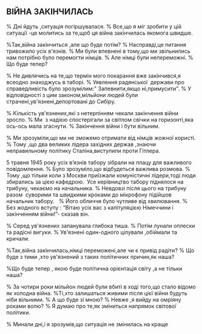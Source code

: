 ## ВІЙНА ЗАКІНЧИЛАСЬ

% Дні йдуть ,ситуація погіршувалася.
% Все,що я міг зробити у цій ситуації -це молитись за те,щоб ця війна закінчилась якомога швидше.

%Так,війна закінчиться ,але що буде потім?
% Насправді,це питання тривожило усіх в'язнів.
% Ми були впевнені в тому,що ми звільнились нам потрібно було перемогти німців.
% Але німці були непереможні.
% Що буде тепер?

% Не дивлячись на те,що термін мого покарання вже закінчився,я всеодно знаходжусь в таборі.
% Уявлення радянської  держави про справедливість було зрозумілим:" Запевнити,якщо ні,примусити".
% У відповідності з цим законом,мільйони людей були страчені,ув'язнені,депортовані до Сибіру.

% Кількість ув'язнених,які з нетерпінням чекали закінчення війни зросло.
% Ми  з надією спостерігали за світлом свічки на горизонті,яка ось-ось мала згаснути.
% Закінчення війни і бути вільним.

% Ми зрозуміли,що ми не зможемо отримати від німців жожної користі.
% Тому ,що два великих лідера західних держав ,знаючи неправильному політику Сталіна,виступили проти Гітлера.

5 травня 1945 року усіх в’язнів табору зібрали на плацу для важливого повідомлення.
% Було зрозуміло,що відбудеться важлива розмова.
% Тому ,що тільки коли з Москви приїзжали комуністичні лідери,тоді люди збирались за цією кафедрою.
 Усе керівництво табору піднялося на трибуну, чекаємо на начальника.
% Невдовзі після цього на трибуну разом  суворими та швидкими кроками до мікрофону підійшов начальник табору.  
% Його обличчя було чутливе від хвилювання.
% Без жодного вступу : “Вітаю усіх вас з капітуляцією Німеччини і закінченням війни!”- сказав він.

% Серед ув'язнених запанувала глибока тиша.
% Потім лунали оплески та радісні вигуки.
% Ув'язнені один-одного цілували ,обіймали та кричали.

%Так,війна закінчилась,німці переможені,але чи є привід радіти?
% Що буде з тими ,хто ув'язнений з таких політичних причин,як наша?

%Що буде тепер , якою буде політична орієнтація світу ,а не тільки наша?

% За чотири роки мільйон людей були вбиті в ході того,що стало відомо як холодна війна.
%Ті,хто залишаться живими після цієї війни будуть  ніби вільними.
% А що буде зі мною?
% Невже ,я вийду на омріяну роками волю?
% Я думаю про те,як зміниться напрямок світової політики.

% Минали дні,і я зрозумів,що ситуація не змінилась на краще